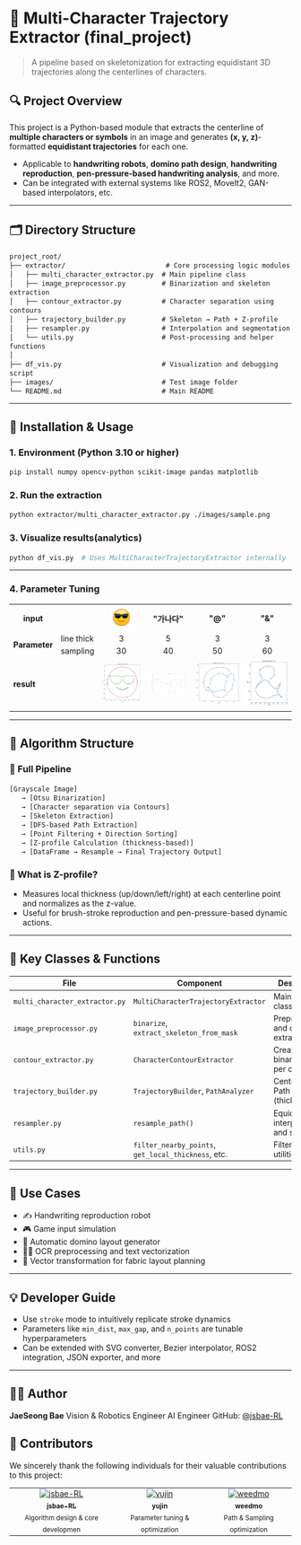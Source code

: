# 🧠 Multi-Character Trajectory Extractor (final\_project)

> A pipeline based on skeletonization for extracting equidistant 3D trajectories along the centerlines of characters.

## 🔍 Project Overview

This project is a Python-based module that extracts the centerline of **multiple characters or symbols** in an image and generates **(x, y, z)**-formatted **equidistant trajectories** for each one.

* Applicable to **handwriting robots**, **domino path design**, **handwriting reproduction**, **pen-pressure-based handwriting analysis**, and more.
* Can be integrated with external systems like ROS2, MoveIt2, GAN-based interpolators, etc.

---

## 🗂️ Directory Structure

```
project_root/
├── extractor/                         # Core processing logic modules
│   ├── multi_character_extractor.py  # Main pipeline class
│   ├── image_preprocessor.py         # Binarization and skeleton extraction
│   ├── contour_extractor.py          # Character separation using contours
│   ├── trajectory_builder.py         # Skeleton → Path + Z-profile
│   ├── resampler.py                  # Interpolation and segmentation
│   └── utils.py                      # Post-processing and helper functions
│
├── df_vis.py                         # Visualization and debugging script
├── images/                           # Test image folder
└── README.md                         # Main README
```

---

## 🚀 Installation & Usage

### 1. Environment (Python 3.10 or higher)

```bash
pip install numpy opencv-python scikit-image pandas matplotlib
```

### 2. Run the extraction

```bash
python extractor/multi_character_extractor.py ./images/sample.png
```

### 3. Visualize results(analytics)

```bash
python df_vis.py  # Uses MultiCharacterTrajectoryExtractor internally
```

---

### 4. Parameter Tuning

<table>
  <tr>
    <th>input</th>
    <th></th>
    <th><img src="test/emoji.png" height="40"/></th>
    <th>"가나다"</th>
    <th>"@"</th>
    <th>"&"</th>
  </tr>
  <tr>
    <td rowspan="2"><b>Parameter</b></td>
    <td>line thick</td>
    <td align="center">3</td>
    <td align="center">5</td>
    <td align="center">3</td>
    <td align="center">3</td>
  </tr>
  <tr>
    <td align="center">sampling</td>
    <td align="center">30</td>
    <td align="center">40</td>
    <td align="center">50</td>
    <td align="center">60</td>
  </tr>
  <tr>
    <td><b>result</b></td>
    <td></td>
    <td><img src="result/emoji.png" width="200"/></td>
    <td><img src="result/result(가나다).png" width="200"/></td>
    <td><img src="result/at.png" width="200"/></td>
    <td><img src="result/and.png" width="200"/></td>
  </tr>
</table>

---

## 🧠 Algorithm Structure

### 🔸 Full Pipeline

```
[Grayscale Image]
   → [Otsu Binarization]
   → [Character separation via Contours]
   → [Skeleton Extraction]
   → [DFS-based Path Extraction]
   → [Point Filtering + Direction Sorting]
   → [Z-profile Calculation (thickness-based)]
   → [DataFrame → Resample → Final Trajectory Output]
```

### 🔸 What is Z-profile?

* Measures local thickness (up/down/left/right) at each centerline point and normalizes as the z-value.
* Useful for brush-stroke reproduction and pen-pressure-based dynamic actions.

---

## 🧰 Key Classes & Functions

| File                           | Component                                           | Description                             |
| ------------------------------ | --------------------------------------------------- | --------------------------------------- |
| `multi_character_extractor.py` | `MultiCharacterTrajectoryExtractor`                 | Main pipeline class                     |
| `image_preprocessor.py`        | `binarize`, `extract_skeleton_from_mask`            | Preprocessing and centerline extraction |
| `contour_extractor.py`         | `CharacterContourExtractor`                         | Creates binary masks per character      |
| `trajectory_builder.py`        | `TrajectoryBuilder`, `PathAnalyzer`                 | Centerline → Path + Z (thickness)       |
| `resampler.py`                 | `resample_path()`                                   | Equidistant interpolation and splitting |
| `utils.py`                     | `filter_nearby_points`, `get_local_thickness`, etc. | Filtering and utilities                 |

---

## 🤖 Use Cases

* ✍️ Handwriting reproduction robot
* 🎮 Game input simulation
* 🤖 Automatic domino layout generator
* 🧑‍🏫 OCR preprocessing and text vectorization
* 🧵 Vector transformation for fabric layout planning

---

## 💡 Developer Guide

* Use `stroke` mode to intuitively replicate stroke dynamics
* Parameters like `min_dist`, `max_gap`, and `n_points` are tunable hyperparameters
* Can be extended with SVG converter, Bezier interpolator, ROS2 integration, JSON exporter, and more

---

## 🙋‍♂️ Author

**JaeSeong Bae** &#x20;
Vision & Robotics Engineer &#x20;
AI Engineer &#x20;
GitHub: [@jsbae-RL](https://github.com/jsbae-RL)

## 👥 Contributors

We sincerely thank the following individuals for their valuable contributions to this project:

<table>
  <tr>
    <td align="center">
      <a href="https://github.com/jsbae-RL">
        <img src="https://github.com/jsbae-RL.png" width="150px;" alt="jsbae-RL"/><br />
        <sub><b>jsbae-RL</b></sub>
        </a><br />
        <sub>Algorithm design & core developmen</sub>
      </a>
    </td>
    <td align="center">
      <a href="https://github.com/yujin114">
        <img src="https://github.com/yujin114.png" width="150px;" alt="yujin"/><br />
        <sub><b>yujin</b></sub>
        </a><br />
        <sub>Parameter tuning & optimization</sub>
      </a>
            <td align="center">
      <a href="https://github.com/weedmo">
        <img src="https://github.com/weedmo.png" width="150px;" alt="weedmo"/><br />
        <sub><b>weedmo</b></sub>
        </a><br />
        <sub>Path & Sampling optimization</sub>
      </a>
    </td>